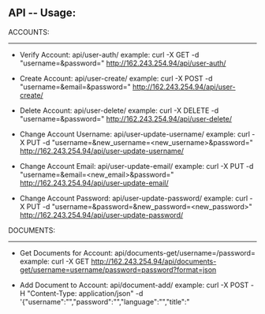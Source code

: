 API -- Usage:
--------------
ACCOUNTS:
_________
- Verify Account:
      api/user-auth/
      example: curl -X GET -d "username=<username>&password=<password>" http://162.243.254.94/api/user-auth/

- Create Account:
      api/user-create/
      example:  curl -X POST -d "username=<username>&email=<email>&password=<password>" http://162.243.254.94/api/user-create/

- Delete Account:
      api/user-delete/
      example:  curl -X DELETE -d "username=<username>&password=<password>" http://162.243.254.94/api/user-delete/

- Change Account Username:
      api/user-update-username/
      example:  curl -X PUT -d "username=<username>&new_username=<new_username>&password=<password>" http://162.243.254.94/api/user-update-username/

- Change Account Email:
      api/user-update-email/
      example:  curl -X PUT -d "username=<username>&email=<new_email>&password=<password>" http://162.243.254.94/api/user-update-email/

- Change Account Password:
      api/user-update-password/
      example:  curl -X PUT -d "username=<username>&password=<password>&new_password=<new_password>" http://162.243.254.94/api/user-update-password/


DOCUMENTS:
__________
- Get Documents for Account:
      api/documents-get/username=<username>/password=<password>
      example: curl -X GET http://162.243.254.94/api/documents-get/username=username/password=password?format=json

- Add Document to Account:
      api/document-add/
      example:  curl -X POST -H "Content-Type: application/json" -d '{"username":"<username>","password":"<password>","language":"<Spanish>","title":"<title>","text":"<text>"}' http://162.243.254.94/api/document-add/

- Remove Document from Account:
      api/document-delete/
      example:  curl -X DELETE -d "username=username&password=password&document_id=1" http://162.243.254.94/api/document-delete/







doc_translator
==============

Allows users to upload documents in a foreign language and click words they don't know to get a translation, powered by Google

Pitch: People who already know a foreign language know that it's not easy keeping up with it. This website will help those who want to practice their foreign language and receive a little help from the internet. 
  - This will facilitate users as they read their documents because they won't have to stop and look up words when they come across one that is unfamiliar. They will simply be able to click on a work and it's translation will quickly popup.

Description: Users will be able to upload documents that they would like to read. While they are reading, practicing, or studying the language they will be able to click on any work in the document. Clicking on a work will make an Ajax request using the google API to get the translation and show it in a modal popup.
  - We will allow for users to translate and use our web app with no account, however, if they wish to store documents they must create accounts to which the documents will be tied.
  - Ideally we would be able to assist in the translation of many documents, however, I'm afraid their may end up being a lot of problems with ASCII characters. So I'll only guarantee that Spanish will be translatable. Time permitting I'll work on getting other languages too.
  - The tranlations that popup will be modal windows that will be implemented using the google closure library.


- This is created to benefit people who are familiar with Spanish, yet would like a little help now and then to increase their comprehension.
- The users will be able to store uploaded documents specific to their accounts. 
    - Accounts and Uploaded files will be stored in a sql-light relational database.
- The front-end will be implemented using the AngularJS framework.
- The back-end will be implemented using Python's DJango framework.

